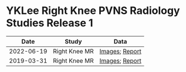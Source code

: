 # YKLee Right Knee PVNS Radiology Studies Release 1

| Date | Study | Data |
| ---- | ----- | ---- |
| 2022-06-19 | Right Knee MR | [Images](https://www.pacsbin.com/c/WkdiUpZSBc); [Report](https://drive.google.com/file/d/1xj3_quEAJ53veiBZlxb1fnXmXm2u8dm_/view?usp=drive_link) |
| 2019-03-31 | Right Knee MR | [Images](https://www.pacsbin.com/c/bJ8ZyvvDBq); [Report](https://drive.google.com/file/d/1pMheWn4_yFlSGGgeyk-gk-I6ftHTP21B/view?usp=drive_link) |
